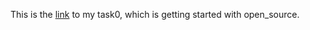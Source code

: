 This is the [link](https://github.com/Mboalab/Outreachy_December_2022-March_2023-Internships-Typhoid-diagnostics-Project/pull/37) to my task0, which is getting started with open_source. 
